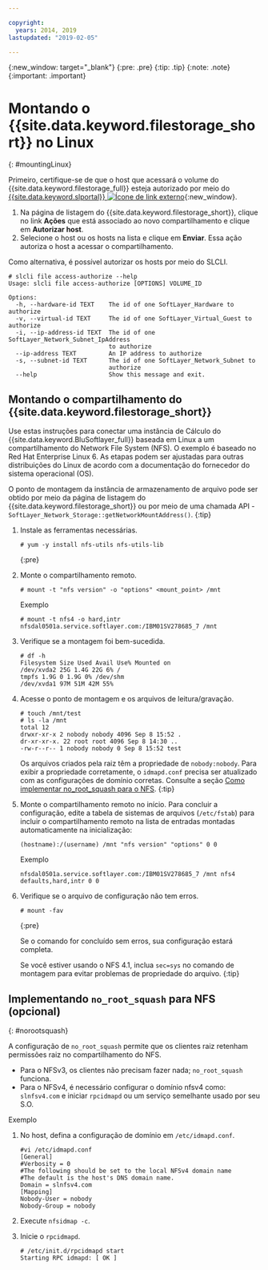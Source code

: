 ```yaml
---

copyright:
  years: 2014, 2019
lastupdated: "2019-02-05"

---
```

{:new_window: target="_blank"}
{:pre: .pre}
{:tip: .tip}
{:note: .note}
{:important: .important}

# Montando o {{site.data.keyword.filestorage_short}} no Linux
{: #mountingLinux}

Primeiro, certifique-se de que o host que acessará o volume do {{site.data.keyword.filestorage_full}} esteja autorizado por meio do [{{site.data.keyword.slportal}} ![Ícone de link externo](../../icons/launch-glyph.svg "Ícone de link externo")](https://control.softlayer.com/){:new_window}.

1. Na página de listagem do {{site.data.keyword.filestorage_short}}, clique no link **Ações** que está associado ao novo compartilhamento e clique em **Autorizar host**.
2. Selecione o host ou os hosts na lista e clique em **Enviar**. Essa ação autoriza o host a acessar o compartilhamento.

Como alternativa, é possível autorizar os hosts por meio do SLCLI.
```
# slcli file access-authorize --help
Usage: slcli file access-authorize [OPTIONS] VOLUME_ID

Options:
  -h, --hardware-id TEXT    The id of one SoftLayer_Hardware to authorize
  -v, --virtual-id TEXT     The id of one SoftLayer_Virtual_Guest to authorize
  -i, --ip-address-id TEXT  The id of one SoftLayer_Network_Subnet_IpAddress
                            to authorize
  --ip-address TEXT         An IP address to authorize
  -s, --subnet-id TEXT      The id of one SoftLayer_Network_Subnet to
                            authorize
  --help                    Show this message and exit.
```

## Montando o compartilhamento do {{site.data.keyword.filestorage_short}}

Use estas instruções para conectar uma instância de Cálculo do {{site.data.keyword.BluSoftlayer_full}} baseada em Linux a um compartilhamento do Network File System (NFS). O exemplo é baseado no Red Hat Enterprise Linux 6. As etapas podem ser ajustadas para outras distribuições do Linux de acordo com a documentação do fornecedor do sistema operacional (OS).

O ponto de montagem da instância de armazenamento de arquivo pode ser obtido por meio da página de listagem do {{site.data.keyword.filestorage_short}} ou por meio de uma chamada API - `SoftLayer_Network_Storage::getNetworkMountAddress()`.
{:tip}

1. Instale as ferramentas necessárias.
   ```
   # yum -y install nfs-utils nfs-utils-lib
   ```
   {:pre}

2. Monte o compartilhamento remoto.
   ```
   # mount -t "nfs version" -o "options" <mount_point> /mnt
   ```

   Exemplo
   ```
   # mount -t nfs4 -o hard,intr
   nfsdal0501a.service.softlayer.com:/IBM01SV278685_7 /mnt
   ```

3. Verifique se a montagem foi bem-sucedida.
   ```
   # df -h
   Filesystem Size Used Avail Use% Mounted on
   /dev/xvda2 25G 1.4G 22G 6% /
   tmpfs 1.9G 0 1.9G 0% /dev/shm
   /dev/xvda1 97M 51M 42M 55%
   ```

4. Acesse o ponto de montagem e os arquivos de leitura/gravação.
   ```
   # touch /mnt/test
   # ls -la /mnt
   total 12
   drwxr-xr-x 2 nobody nobody 4096 Sep 8 15:52 .
   dr-xr-xr-x. 22 root root 4096 Sep 8 14:30 ..
   -rw-r--r-- 1 nobody nobody 0 Sep 8 15:52 test
   ```

   Os arquivos criados pela raiz têm a propriedade de `nobody:nobody`. Para exibir a propriedade corretamente, o `idmapd.conf` precisa ser atualizado com as configurações de domínio corretas. Consulte a seção [Como implementar no_root_squash para o NFS](#norootsquash).
   {:tip}

5. Monte o compartilhamento remoto no início. Para concluir a configuração, edite a tabela de sistemas de arquivos (`/etc/fstab`) para incluir o compartilhamento remoto na lista de entradas montadas automaticamente na inicialização:

   ```
   (hostname):/(username) /mnt "nfs version" "options" 0 0
   ```

   Exemplo

   ```
   nfsdal0501a.service.softlayer.com:/IBM01SV278685_7 /mnt nfs4 defaults,hard,intr 0 0
   ```

6. Verifique se o arquivo de configuração não tem erros.

   ```
   # mount -fav
   ```
   {:pre}

   Se o comando for concluído sem erros, sua configuração estará completa.

   Se você estiver usando o NFS 4.1, inclua `sec=sys` no comando de montagem para evitar problemas de propriedade do arquivo.
   {:tip}


## Implementando  ` no_root_squash `  para NFS (opcional)
{: #norootsquash}

A configuração de `no_root_squash` permite que os clientes raiz retenham permissões raiz no compartilhamento do NFS.
- Para o NFSv3, os clientes não precisam fazer nada; `no_root_squash` funciona.
- Para o NFSv4, é necessário configurar o domínio nfsv4 como: `slnfsv4.com` e iniciar `rpcidmapd` ou um serviço semelhante usado por seu S.O.

Exemplo

1. No host, defina a configuração de domínio em `/etc/idmapd.conf`.

   ```
   #vi /etc/idmapd.conf
   [General]
   #Verbosity = 0
   #The following should be set to the local NFSv4 domain name
   #The default is the host's DNS domain name.
   Domain = slnfsv4.com
   [Mapping]
   Nobody-User = nobody
   Nobody-Group = nobody
   ```

2. Execute `nfsidmap -c`.
3. Inicie o `rpcidmapd`.
   ```
   # /etc/init.d/rpcidmapd start
   Starting RPC idmapd: [ OK ]
   ```
